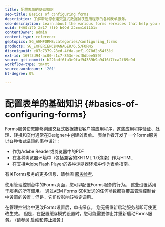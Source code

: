 ```yaml
---
title: 配置表单的基础知识
seo-title: Basics of configuring forms
description: 了解帮助您创建交互式数据捕获应用程序的各种表单服务。
seo-description: Learn about the various forms services that help you create interactive data capture applications.
uuid: f495c170-2d17-45b0-b09d-22cce101131e
contentOwner: admin
content-type: reference
geptopics: SG_AEMFORMS/categories/configuring_forms
products: SG_EXPERIENCEMANAGER/6.5/FORMS
discoiquuid: e87c7379-28ed-4fda-aef1-970d2b54f30d
exl-id: 169f3d94-ac00-41c7-853e-ecf0dbee559f
source-git-commit: b220adf6fa3e9faf94389b9a9416b7fca2f89d9d
workflow-type: tm+mt
source-wordcount: '201'
ht-degree: 0%

---
```


# 配置表单的基础知识 {#basics-of-configuring-forms}

Forms服务使您能够创建交互式数据捕获客户端应用程序，这些应用程序验证、处理、转换和交付通常在Designer中创建的表单。 表单作者开发了一个Forms服务以各种格式呈现的表单设计：

* 作为Adobe Reader或浏览器中的PDF
* 在各种浏览器环境中（包括兼容的XHTML 1.0渲染）作为HTML
* 在支持AdobeFlash Player的各种浏览器环境中作为表单指南。

有关Forms服务的更多信息，请参阅 [服务参考](https://www.adobe.com/go/learn_aemforms_services_63).

使用管理控制台中的Forms页面，您可以配置Forms服务的行为。 这些设置适用于服务的所有调用。 通过AEM Forms SDK发送的任何参数都将覆盖管理控制台中设置的设置；但是，它们仅影响该特定调用。

在管理控制台中更改Forms设置后，单击保存。 您无需重新启动服务器即可使更改生效。 但是，在配置缓存模式设置时，您可能需要停止并重新启动Forms服务。 (请参阅 [启动和停止服务](/help/forms/using/admin-help/starting-stopping-services.md#starting-and-stopping-services).)
